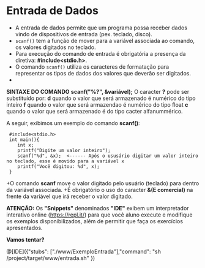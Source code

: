 # Entrada de Dados
+ A entrada de dados permite que um programa possa receber dados vindo de dispositivos de entrada (pex. teclado, disco). 
+ `scanf()` tem a função de mover para a variável associada ao comando, os valores digitados no teclado.
+ Para execução do comando de entrada é obrigatória a presença da diretiva: <strong>#include<stdio.h></strong>. 
+ O comando `scanf()` utiliza os caracteres de formatação para representar os tipos de dados dos valores que deverão ser digitados. <br />
+ 
**SINTAXE DO COMANDO**
**scanf("%?", &variável);**
O caracter **?** pode ser substituído por:
**d** quando o valor que será armazenado é numérico do tipo inteiro
**f** quando o valor que será armazendao é numérico do tipo float
**c** quando o valor que será armazenado é do tipo cacter alfanummérico.

A seguir, exibimos um exemplo do comando <strong>scanf()</strong>:
```
 #include<stdio.h> 
 int main(){
    int x;
    printf("Digite um valor inteiro");
    scanf("%d", &x);  <------ Após o ususário digitar um valor inteiro no teclado, esse é movido para a variável x
    printf("Você digitou: %d", x);
 }
``` 
+O comando <strong>scanf</strong> move o valor digitado pelo usuário (teclado) para dentro da variável associada. 
+É obrigatório o uso do caracter <strong>&(E comercial)</strong> na frente da variável que irá receber o valor digitado.

<strong>ATENÇÃO:</strong> Os <strong>"Snippets"</strong> denominados <strong>"IDE"</strong> exibem um interpretador interativo online (https://repl.it/) para que você aluno execute e modifique os exemplos disponibilizados, além de permitir que faça os exercícios apresentados.

<strong>Vamos tentar?</strong>

@[IDE]({"stubs": ["./www/ExemploEntrada"],"command": "sh /project/target/www/entrada.sh"
})

